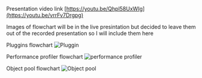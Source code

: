 Presentation video link [https://youtu.be/Qhpl58UxWIg](https://youtu.be/vrrFv7Drgpg)

Images of flowchart will be in the live presintation but decided to leave them out of the recorded presentation so I will include them here

Pluggins flowchart
![Pluggin](https://github.com/user-attachments/assets/4c2dcc4c-e5fc-4b7f-a4a0-0c1c20c20849)

Performance profiler flowchart
![performance profiler](https://github.com/user-attachments/assets/d9d081b9-7cd7-4e5a-b780-e8a770d92dde)

Object pool flowchart
![Object pool](https://github.com/user-attachments/assets/adb484ea-2db2-4a9d-bfa4-acae72f9ed77)
